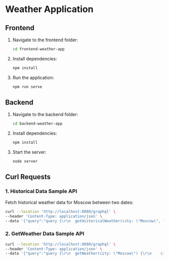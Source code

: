 # Weather Application

## Frontend

1. Navigate to the frontend folder:
    ```bash
    cd frontend-weather-app
    ```
2. Install dependencies:
    ```bash
    npm install
    ```
3. Run the application:
    ```bash
    npm run serve
    ```

## Backend

1. Navigate to the backend folder:
    ```bash
    cd backend-weather-app
    ```
2. Install dependencies:
    ```bash
    npm install
    ```
3. Start the server:
    ```bash
    node server
    ```

## Curl Requests

### 1. Historical Data Sample API
Fetch historical weather data for Moscow between two dates:
```bash
curl --location 'http://localhost:8080/graphql' \
--header 'Content-Type: application/json' \
--data '{"query":"query {\r\n  getHistoricalWeather(city: \"Moscow\", fromDate: \"2024-10-23\", toDate: \"2024-10-24\") {\r\n    city\r\n    temperature\r\n    description\r\n    icon\r\n    queriedAt\r\n    date\r\n  }\r\n}\r\n","variables":{}}'
```

### 2. GetWeather Data Sample API
```bash
curl --location 'http://localhost:8080/graphql' \
--header 'Content-Type: application/json' \
--data '{"query":"query {\r\n  getWeather(city: \"Moscow\") {\r\n    city\r\n    temperature\r\n    description\r\n    icon\r\n  }\r\n}\r\n\r\n","variables":{}}'
```
